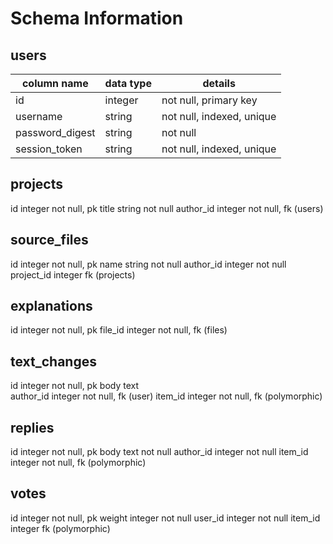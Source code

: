 # Schema Information

## users
column name     | data type | details
----------------|-----------|-----------------------
id              | integer   | not null, primary key
username        | string    | not null, indexed, unique
password_digest | string    | not null
session_token   | string    | not null, indexed, unique

## projects
id              integer       not null, pk
title           string        not null
author_id       integer       not null, fk (users)

## source_files
id              integer       not null, pk
name            string        not null
author_id       integer       not null
project_id      integer       fk (projects)

## explanations
id              integer       not null, pk
file_id         integer       not null, fk (files)

## text_changes
id              integer       not null, pk
body            text          
author_id       integer       not null, fk (user)
item_id         integer       not null, fk (polymorphic)

## replies
id              integer       not null, pk
body            text          not null
author_id       integer       not null
item_id         integer       not null, fk (polymorphic)

## votes
id              integer       not null, pk
weight          integer       not null
user_id         integer       not null
item_id         integer       fk (polymorphic)
